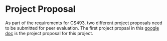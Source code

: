 # Project Proposal

As part of the requirements for CS493, two different project proposals need to
be submitted for peer evaluation. The first project propsal in this
[google doc](https://docs.google.com/document/d/1vEu_RZA2YRas4aUh8VeQMsXGx9a4TBI4byqmmjB4XHc/view)
is the project proposal for this project.

